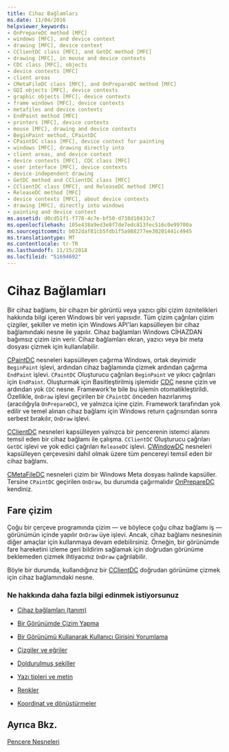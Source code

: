 ```yaml
---
title: Cihaz Bağlamları
ms.date: 11/04/2016
helpviewer_keywords:
- OnPrepareDC method [MFC]
- windows [MFC], and device context
- drawing [MFC], device context
- CClientDC class [MFC], and GetDC method [MFC]
- drawing [MFC], in mouse and device contexts
- CDC class [MFC], objects
- device contexts [MFC]
- client areas
- CMetaFileDC class [MFC], and OnPrepareDC method [MFC]
- GDI objects [MFC], device contexts
- graphic objects [MFC], device contexts
- frame windows [MFC], device contexts
- metafiles and device contexts
- EndPaint method [MFC]
- printers [MFC], device contexts
- mouse [MFC], drawing and device contexts
- BeginPaint method, CPaintDC
- CPaintDC class [MFC], device context for painting
- windows [MFC], drawing directly into
- client areas, and device context
- device contexts [MFC], CDC class [MFC]
- user interface [MFC], device contexts
- device-independent drawing
- GetDC method and CClientDC class [MFC]
- CClientDC class [MFC], and ReleaseDC method [MFC]
- ReleaseDC method [MFC]
- device contexts [MFC], about device contexts
- drawing [MFC], directly into windows
- painting and device context
ms.assetid: d0cd51f1-f778-4c7e-bf50-d738d10433c7
ms.openlocfilehash: 105e438a9ed3e8f7de7edc813fec516c0e99700a
ms.sourcegitcommit: b032daf81cb5fdb1f5a988277ee30201441c4945
ms.translationtype: MT
ms.contentlocale: tr-TR
ms.lasthandoff: 11/15/2018
ms.locfileid: "51694692"
---
```

# <a name="device-contexts"></a>Cihaz Bağlamları

Bir cihaz bağlamı, bir cihazın bir görüntü veya yazıcı gibi çizim öznitelikleri hakkında bilgi içeren Windows bir veri yapısıdır. Tüm çizim çağrıları çizim çizgiler, şekiller ve metin için Windows API'ları kapsülleyen bir cihaz bağlamındaki nesne ile yapılır. Cihaz bağlamları Windows CİHAZDAN bağımsız çizim izin verir. Cihaz bağlamları ekran, yazıcı veya bir meta dosyası çizmek için kullanılabilir.

[CPaintDC](../mfc/reference/cpaintdc-class.md) nesneleri kapsülleyen çağırma Windows, ortak deyimidir `BeginPaint` işlevi, ardından cihaz bağlamında çizmek ardından çağırma `EndPaint` işlevi. `CPaintDC` Oluşturucu çağrıları `BeginPaint` ve yıkıcı çağrıları için `EndPaint`. Oluşturmak için Basitleştirilmiş işlemidir [CDC](../mfc/reference/cdc-class.md) nesne çizin ve ardından yok `CDC` nesne. Framework'te bile bu işlemin otomatikleştirildi. Özellikle, `OnDraw` işlevi geçirilen bir `CPaintDC` önceden hazırlanmış (aracılığıyla `OnPrepareDC`), ve yalnızca içine çizin. Framework tarafından yok edilir ve temel alınan cihaz bağlamı için Windows return çağrısından sonra serbest bırakılır, `OnDraw` işlevi.

[CClientDC](../mfc/reference/cclientdc-class.md) nesneleri kapsülleyen yalnızca bir pencerenin istemci alanını temsil eden bir cihaz bağlamı ile çalışma. `CClientDC` Oluşturucu çağrıları `GetDC` işlevi ve yok edici çağrıları `ReleaseDC` işlevi. [CWindowDC](../mfc/reference/cwindowdc-class.md) nesneleri kapsülleyen çerçevesini dahil olmak üzere tüm pencereyi temsil eden bir cihaz bağlamı.

[CMetaFileDC](../mfc/reference/cmetafiledc-class.md) nesneleri çizim bir Windows Meta dosyası halinde kapsüller. Tersine `CPaintDC` geçirilen `OnDraw`, bu durumda çağırmalıdır [OnPrepareDC](../mfc/reference/cview-class.md#onpreparedc) kendiniz.

## <a name="mouse-drawing"></a>Fare çizim

Çoğu bir çerçeve programında çizim — ve böylece çoğu cihaz bağlamı iş — görünümün içinde yapılır `OnDraw` üye işlevi. Ancak, cihaz bağlamı nesnesinin diğer amaçlar için kullanmaya devam edebilirsiniz. Örneğin, bir görünümde fare hareketini izleme geri bildirim sağlamak için doğrudan görünüme beklemeden çizmek ihtiyacınız `OnDraw` çağrılabilir.

Böyle bir durumda, kullandığınız bir [CClientDC](../mfc/reference/cclientdc-class.md) doğrudan görünüme çizmek için cihaz bağlamındaki nesne.

### <a name="what-do-you-want-to-know-more-about"></a>Ne hakkında daha fazla bilgi edinmek istiyorsunuz

- [Cihaz bağlamları (tanım)](/windows/desktop/gdi/device-contexts)

- [Bir Görünümde Çizim Yapma](../mfc/drawing-in-a-view.md)

- [Bir Görünümü Kullanarak Kullanıcı Girişini Yorumlama](../mfc/interpreting-user-input-through-a-view.md)

- [Çizgiler ve eğriler](/windows/desktop/gdi/lines-and-curves)

- [Doldurulmuş şekiller](/windows/desktop/gdi/filled-shapes)

- [Yazı tipleri ve metin](/windows/desktop/gdi/fonts-and-text)

- [Renkler](/windows/desktop/gdi/colors)

- [Koordinat ve dönüştürmeler](/windows/desktop/gdi/coordinate-spaces-and-transformations)

## <a name="see-also"></a>Ayrıca Bkz.

[Pencere Nesneleri](../mfc/window-objects.md)

